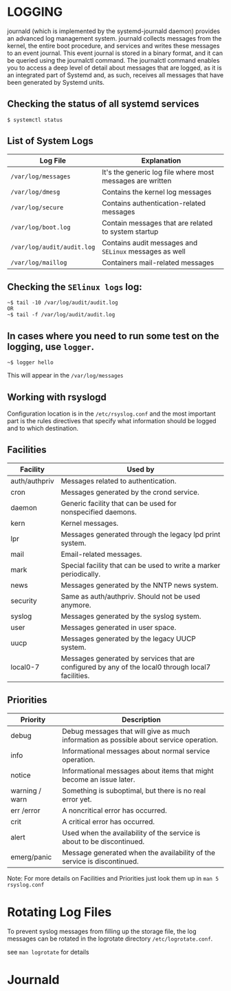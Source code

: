 # LOGGING

journald (which is implemented by the systemd-journald daemon)
provides an advanced log management system. journald collects messages from the kernel, the entire boot procedure, and services and writes these messages to an event journal. This event journal is stored in a binary format, and it can be queried using the journalctl command. The journalctl command enables you to access a deep level of detail about messages that are logged, as it is an integrated part of Systemd and, as such, receives all messages that have been generated by Systemd units.

## Checking the status of all systemd services
```
$ systemctl status
```
## List of System Logs

| Log File | Explanation |
---| ---|
| `/var/log/messages` | It's the generic log file where most messages are written |
| `/var/log/dmesg `| Contains the kernel log messages|
| `/var/log/secure` | Contains authentication-related messages|
| `/var/log/boot.log` | Contain messages that are related to system startup|
| `/var/log/audit/audit.log` | Contains audit messages and `SELinux` messages as well |
| `/var/log/maillog` | Containers mail-related messages |

## Checking the `SElinux logs` log:
```
~$ tail -10 /var/log/audit/audit.log
OR
~$ tail -f /var/log/audit/audit.log
```
## In cases where you need to run some test on the logging, use `logger`.
```
~$ logger hello
```
This will appear in the `/var/log/messages`

## Working with rsyslogd
Configuration location is in the `/etc/rsyslog.conf` and the most important part is the rules directives that specify what information should be logged and to which destination.

## Facilities

| Facility | Used by |
---| ---|
|auth/authpriv | Messages related to authentication. |
| cron | Messages generated by the crond service.|
| daemon | Generic facility that can be used for nonspecified daemons.|
| kern | Kernel messages.|
| lpr | Messages generated through the legacy lpd print system.
| mail | Email-related messages.
|mark | Special facility that can be used to write a marker periodically.
| news | Messages generated by the NNTP news system.
| security | Same as auth/authpriv. Should not be used anymore.
| syslog | Messages generated by the syslog system.
| user | Messages generated in user space.
| uucp | Messages generated by the legacy UUCP system.
| local0-7 | Messages generated by services that are configured by any of the local0 through local7 facilities.

## Priorities

| Priority | Description| 
---| ---|
| debug | Debug messages that will give as much information as possible about service operation.
| info | Informational messages about normal service operation.
| notice | Informational messages about items that might become an issue later.
| warning / warn | Something is suboptimal, but there is no real error yet.
| err /error | A noncritical error has occurred.
| crit | A critical error has occurred.
| alert | Used when the availability of the service is about to be discontinued.
| emerg/panic | Message generated when the availability of the service is discontinued.

Note:
For more details on Facilities and Priorities just look them up in `man 5 rsyslog.conf`

# Rotating Log Files
To prevent syslog messages from filling up the storage file, the log messages can be rotated in the logrotate directory `/etc/logrotate.conf`.

see `man logrotate` for details

# Journald
